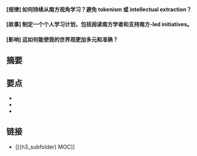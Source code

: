 #### [规律] 如何持续从南方视角学习？避免 tokenism 或 intellectual extraction？


#### [故事] 制定一个个人学习计划，包括阅读南方学者和支持南方-led initiatives。


#### [影响] 这如何能使我的世界观更加多元和准确？


## 摘要


## 要点

- 
- 
- 

## 链接

- [[{h3_subfolder} MOC]]
